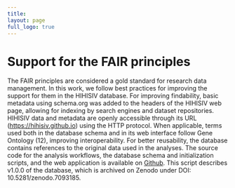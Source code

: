 ```yaml
---
title: 
layout: page
full_logo: true
---
```


# Support for the FAIR principles

The FAIR principles are considered a gold standard for research data management. In this work, we follow best practices for improving the support for them in the HIHISIV database. For improving findability, basic metadata using schema.org was added to the headers of the HIHISIV web page, allowing for indexing by search engines and dataset repositories. HIHISIV data and metadata are openly accessible through its URL (https://hihisiv.github.io) using the HTTP protocol. When applicable, terms used both in the database schema and in its web interface follow Gene Ontology (12), improving interoperability. For better reusability, the database contains references to the original data used in the analyses. The source code for the analysis workflows, the database schema and initialization scripts, and the web application is available on [Github](https://github.com/quelopes/hihisiv). This script describes v1.0.0 of the database, which is archived on Zenodo under DOI: 10.5281/zenodo.7093185. 












